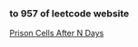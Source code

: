### to 957 of leetcode website

[Prison Cells After N Days](https://leetcode-cn.com/problems/prison-cells-after-n-days/)